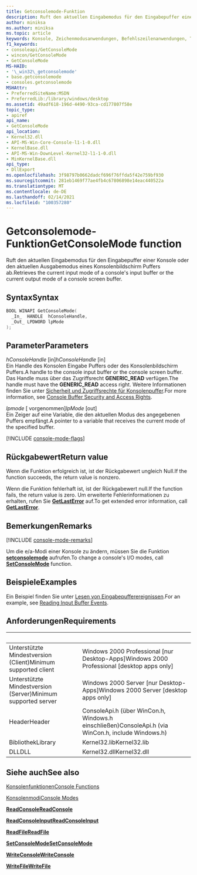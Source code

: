 ```yaml
---
title: Getconsolemode-Funktion
description: Ruft den aktuellen Eingabemodus für den Eingabepuffer einer Konsole oder den aktuellen Ausgabemodus eines Konsolenbildschirm Puffers ab.
author: miniksa
ms.author: miniksa
ms.topic: article
keywords: Konsole, Zeichenmodusanwendungen, Befehlszeilenanwendungen, Terminalanwendungen, Konsolen-API
f1_keywords:
- consoleapi/GetConsoleMode
- wincon/GetConsoleMode
- GetConsoleMode
MS-HAID:
- '\_win32\_getconsolemode'
- base.getconsolemode
- consoles.getconsolemode
MSHAttr:
- PreferredSiteName:MSDN
- PreferredLib:/library/windows/desktop
ms.assetid: 49adf618-196d-4490-93ca-cd177807f58e
topic_type:
- apiref
api_name:
- GetConsoleMode
api_location:
- Kernel32.dll
- API-MS-Win-Core-Console-l1-1-0.dll
- KernelBase.dll
- API-MS-Win-DownLevel-Kernel32-l1-1-0.dll
- MinKernelBase.dll
api_type:
- DllExport
ms.openlocfilehash: 3f98797b0662dadcf696f76ffda5f42e759bf930
ms.sourcegitcommit: 281eb1469f77ae4fb4c67806898e14eac440522a
ms.translationtype: MT
ms.contentlocale: de-DE
ms.lasthandoff: 02/14/2021
ms.locfileid: "100357280"
---
```

# <a name="getconsolemode-function"></a><span data-ttu-id="7b3c9-104">Getconsolemode-Funktion</span><span class="sxs-lookup"><span data-stu-id="7b3c9-104">GetConsoleMode function</span></span>

<span data-ttu-id="7b3c9-105">Ruft den aktuellen Eingabemodus für den Eingabepuffer einer Konsole oder den aktuellen Ausgabemodus eines Konsolenbildschirm Puffers ab.</span><span class="sxs-lookup"><span data-stu-id="7b3c9-105">Retrieves the current input mode of a console's input buffer or the current output mode of a console screen buffer.</span></span>

## <a name="syntax"></a><span data-ttu-id="7b3c9-106">Syntax</span><span class="sxs-lookup"><span data-stu-id="7b3c9-106">Syntax</span></span>

```C
BOOL WINAPI GetConsoleMode(
  _In_  HANDLE  hConsoleHandle,
  _Out_ LPDWORD lpMode
);
```

## <a name="parameters"></a><span data-ttu-id="7b3c9-107">Parameter</span><span class="sxs-lookup"><span data-stu-id="7b3c9-107">Parameters</span></span>

<span data-ttu-id="7b3c9-108">*hConsoleHandle* \[in\]</span><span class="sxs-lookup"><span data-stu-id="7b3c9-108">*hConsoleHandle* \[in\]</span></span>  
<span data-ttu-id="7b3c9-109">Ein Handle des Konsolen Eingabe Puffers oder des Konsolenbildschirm Puffers.</span><span class="sxs-lookup"><span data-stu-id="7b3c9-109">A handle to the console input buffer or the console screen buffer.</span></span> <span data-ttu-id="7b3c9-110">Das Handle muss über das Zugriffsrecht **GENERIC\_READ** verfügen.</span><span class="sxs-lookup"><span data-stu-id="7b3c9-110">The handle must have the **GENERIC\_READ** access right.</span></span> <span data-ttu-id="7b3c9-111">Weitere Informationen finden Sie unter [Sicherheit und Zugriffsrechte für Konsolenpuffer](console-buffer-security-and-access-rights.md).</span><span class="sxs-lookup"><span data-stu-id="7b3c9-111">For more information, see [Console Buffer Security and Access Rights](console-buffer-security-and-access-rights.md).</span></span>

<span data-ttu-id="7b3c9-112">*lpmode* \[ vorgenommen\]</span><span class="sxs-lookup"><span data-stu-id="7b3c9-112">*lpMode* \[out\]</span></span>  
<span data-ttu-id="7b3c9-113">Ein Zeiger auf eine Variable, die den aktuellen Modus des angegebenen Puffers empfängt.</span><span class="sxs-lookup"><span data-stu-id="7b3c9-113">A pointer to a variable that receives the current mode of the specified buffer.</span></span>

[!INCLUDE [console-mode-flags](./includes/console-mode-flags.md)]

## <a name="return-value"></a><span data-ttu-id="7b3c9-114">Rückgabewert</span><span class="sxs-lookup"><span data-stu-id="7b3c9-114">Return value</span></span>

<span data-ttu-id="7b3c9-115">Wenn die Funktion erfolgreich ist, ist der Rückgabewert ungleich Null.</span><span class="sxs-lookup"><span data-stu-id="7b3c9-115">If the function succeeds, the return value is nonzero.</span></span>

<span data-ttu-id="7b3c9-116">Wenn die Funktion fehlerhaft ist, ist der Rückgabewert null.</span><span class="sxs-lookup"><span data-stu-id="7b3c9-116">If the function fails, the return value is zero.</span></span> <span data-ttu-id="7b3c9-117">Um erweiterte Fehlerinformationen zu erhalten, rufen Sie [**GetLastError**](/windows/win32/api/errhandlingapi/nf-errhandlingapi-getlasterror) auf.</span><span class="sxs-lookup"><span data-stu-id="7b3c9-117">To get extended error information, call [**GetLastError**](/windows/win32/api/errhandlingapi/nf-errhandlingapi-getlasterror).</span></span>

## <a name="remarks"></a><span data-ttu-id="7b3c9-118">Bemerkungen</span><span class="sxs-lookup"><span data-stu-id="7b3c9-118">Remarks</span></span>

[!INCLUDE [console-mode-remarks](./includes/console-mode-remarks.md)]

<span data-ttu-id="7b3c9-119">Um die e/a-Modi einer Konsole zu ändern, müssen Sie die Funktion [**setconsolemode**](setconsolemode.md) aufrufen.</span><span class="sxs-lookup"><span data-stu-id="7b3c9-119">To change a console's I/O modes, call [**SetConsoleMode**](setconsolemode.md) function.</span></span>

## <a name="examples"></a><span data-ttu-id="7b3c9-120">Beispiele</span><span class="sxs-lookup"><span data-stu-id="7b3c9-120">Examples</span></span>

<span data-ttu-id="7b3c9-121">Ein Beispiel finden Sie unter [Lesen von Eingabepufferereignissen](reading-input-buffer-events.md).</span><span class="sxs-lookup"><span data-stu-id="7b3c9-121">For an example, see [Reading Input Buffer Events](reading-input-buffer-events.md).</span></span>

## <a name="requirements"></a><span data-ttu-id="7b3c9-122">Anforderungen</span><span class="sxs-lookup"><span data-stu-id="7b3c9-122">Requirements</span></span>

| &nbsp; | &nbsp; |
|-|-|
| <span data-ttu-id="7b3c9-123">Unterstützte Mindestversion (Client)</span><span class="sxs-lookup"><span data-stu-id="7b3c9-123">Minimum supported client</span></span> | <span data-ttu-id="7b3c9-124">Windows 2000 Professional \[nur Desktop-Apps\]</span><span class="sxs-lookup"><span data-stu-id="7b3c9-124">Windows 2000 Professional \[desktop apps only\]</span></span> |
| <span data-ttu-id="7b3c9-125">Unterstützte Mindestversion (Server)</span><span class="sxs-lookup"><span data-stu-id="7b3c9-125">Minimum supported server</span></span> | <span data-ttu-id="7b3c9-126">Windows 2000 Server \[nur Desktop-Apps\]</span><span class="sxs-lookup"><span data-stu-id="7b3c9-126">Windows 2000 Server \[desktop apps only\]</span></span> |
| <span data-ttu-id="7b3c9-127">Header</span><span class="sxs-lookup"><span data-stu-id="7b3c9-127">Header</span></span> | <span data-ttu-id="7b3c9-128">ConsoleApi.h (über WinCon.h, Windows.h einschließen)</span><span class="sxs-lookup"><span data-stu-id="7b3c9-128">ConsoleApi.h (via WinCon.h, include Windows.h)</span></span> |
| <span data-ttu-id="7b3c9-129">Bibliothek</span><span class="sxs-lookup"><span data-stu-id="7b3c9-129">Library</span></span> | <span data-ttu-id="7b3c9-130">Kernel32.lib</span><span class="sxs-lookup"><span data-stu-id="7b3c9-130">Kernel32.lib</span></span> |
| <span data-ttu-id="7b3c9-131">DLL</span><span class="sxs-lookup"><span data-stu-id="7b3c9-131">DLL</span></span> | <span data-ttu-id="7b3c9-132">Kernel32.dll</span><span class="sxs-lookup"><span data-stu-id="7b3c9-132">Kernel32.dll</span></span> |

## <a name="see-also"></a><span data-ttu-id="7b3c9-133">Siehe auch</span><span class="sxs-lookup"><span data-stu-id="7b3c9-133">See also</span></span>

[<span data-ttu-id="7b3c9-134">Konsolenfunktionen</span><span class="sxs-lookup"><span data-stu-id="7b3c9-134">Console Functions</span></span>](console-functions.md)

[<span data-ttu-id="7b3c9-135">Konsolenmodi</span><span class="sxs-lookup"><span data-stu-id="7b3c9-135">Console Modes</span></span>](console-modes.md)

[<span data-ttu-id="7b3c9-136">**ReadConsole**</span><span class="sxs-lookup"><span data-stu-id="7b3c9-136">**ReadConsole**</span></span>](readconsole.md)

[<span data-ttu-id="7b3c9-137">**ReadConsoleInput**</span><span class="sxs-lookup"><span data-stu-id="7b3c9-137">**ReadConsoleInput**</span></span>](readconsoleinput.md)

[<span data-ttu-id="7b3c9-138">**ReadFile**</span><span class="sxs-lookup"><span data-stu-id="7b3c9-138">**ReadFile**</span></span>](/windows/win32/api/fileapi/nf-fileapi-readfile)

[<span data-ttu-id="7b3c9-139">**SetConsoleMode**</span><span class="sxs-lookup"><span data-stu-id="7b3c9-139">**SetConsoleMode**</span></span>](setconsolemode.md)

[<span data-ttu-id="7b3c9-140">**WriteConsole**</span><span class="sxs-lookup"><span data-stu-id="7b3c9-140">**WriteConsole**</span></span>](writeconsole.md)

[<span data-ttu-id="7b3c9-141">**WriteFile**</span><span class="sxs-lookup"><span data-stu-id="7b3c9-141">**WriteFile**</span></span>](/windows/win32/api/fileapi/nf-fileapi-writefile)